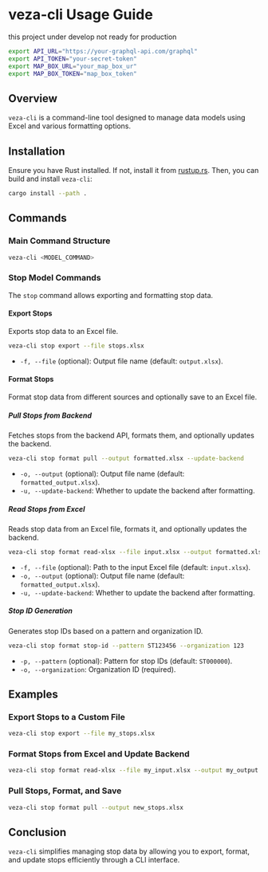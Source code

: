 # veza-cli Usage Guide
this project under develop not ready for production

```sh
export API_URL="https://your-graphql-api.com/graphql"
export API_TOKEN="your-secret-token"
export MAP_BOX_URL="your_map_box_ur"
export MAP_BOX_TOKEN="map_box_token"
```

## Overview
`veza-cli` is a command-line tool designed to manage data models using Excel and various formatting options.

## Installation
Ensure you have Rust installed. If not, install it from [rustup.rs](https://rustup.rs/). Then, you can build and install `veza-cli`:

```sh
cargo install --path .
```

## Commands

### Main Command Structure
```sh
veza-cli <MODEL_COMMAND>
```

### Stop Model Commands
The `stop` command allows exporting and formatting stop data.

#### Export Stops
Exports stop data to an Excel file.

```sh
veza-cli stop export --file stops.xlsx
```
- `-f, --file` (optional): Output file name (default: `output.xlsx`).

#### Format Stops
Format stop data from different sources and optionally save to an Excel file.

##### Pull Stops from Backend
Fetches stops from the backend API, formats them, and optionally updates the backend.

```sh
veza-cli stop format pull --output formatted.xlsx --update-backend
```
- `-o, --output` (optional): Output file name (default: `formatted_output.xlsx`).
- `-u, --update-backend`: Whether to update the backend after formatting.

##### Read Stops from Excel
Reads stop data from an Excel file, formats it, and optionally updates the backend.

```sh
veza-cli stop format read-xlsx --file input.xlsx --output formatted.xlsx --update-backend
```
- `-f, --file` (optional): Path to the input Excel file (default: `input.xlsx`).
- `-o, --output` (optional): Output file name (default: `formatted_output.xlsx`).
- `-u, --update-backend`: Whether to update the backend after formatting.

##### Stop ID Generation
Generates stop IDs based on a pattern and organization ID.

```sh
veza-cli stop format stop-id --pattern ST123456 --organization 123
```
- `-p, --pattern` (optional): Pattern for stop IDs (default: `ST000000`).
- `-o, --organization`: Organization ID (required).

## Examples

### Export Stops to a Custom File
```sh
veza-cli stop export --file my_stops.xlsx
```

### Format Stops from Excel and Update Backend
```sh
veza-cli stop format read-xlsx --file my_input.xlsx --output my_output.xlsx --update-backend
```

### Pull Stops, Format, and Save
```sh
veza-cli stop format pull --output new_stops.xlsx
```

## Conclusion
`veza-cli` simplifies managing stop data by allowing you to export, format, and update stops efficiently through a CLI interface.


